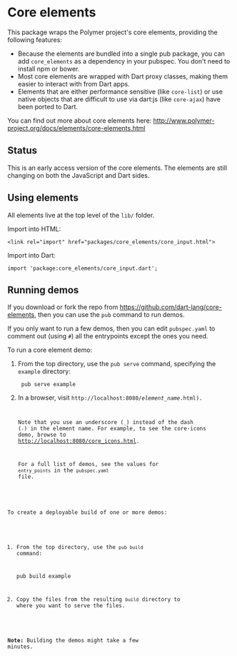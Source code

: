 # Core elements

This package wraps the Polymer project's core elements, providing the
following features:

 * Because the elements are bundled into a single pub package, you can add
   `core_elements` as a dependency in your pubspec. You don't need to
   install npm or bower.
 * Most core elements are wrapped with Dart proxy classes, making them easier
   to interact with from Dart apps.
 * Elements that are either performance sensitive (like `core-list`) or
   use native objects that are difficult to use via dart:js (like `core-ajax`)
   have been ported to Dart.
   
You can find out more about core elements here:
http://www.polymer-project.org/docs/elements/core-elements.html


## Status

This is an early access version of the core elements. The elements are still
changing on both the JavaScript and Dart sides.


## Using elements

All elements live at the top level of the `lib/` folder.

Import into HTML:

    <link rel="import" href="packages/core_elements/core_input.html">

Import into Dart:

    import 'package:core_elements/core_input.dart';


## Running demos

If you download or fork the repo from
https://github.com/dart-lang/core-elements,
then you can use the `pub` command to run demos.

If you only want to run a few demos, then you can edit `pubspec.yaml` to
comment out (using `#`) all the entrypoints except the ones you need.

To run a core element demo:

1. From the top directory, use the `pub serve` command, specifying the
   `example` directory:

        pub serve example

2. In a browser, visit <code>http://localhost:8080/<em>element_name</em>.html).

   Note that you use an underscore (`_`) instead of the dash (`-`)
   in the element name.
   For example, to see the core-icons demo, browse to
   <a href="http://localhost:8080/core_icons.html">http://localhost:8080/core_icons.html</a>.

   For a full list of demos, see the values for `entry_points`
   in the `pubspec.yaml` file.


To create a deployable build of one or more demos:

1. From the top directory, use the `pub build` command:

    pub build example

2. Copy the files from the resulting `build` directory to
   where you want to serve the files.

**Note:** Building the demos might take a few minutes.
 